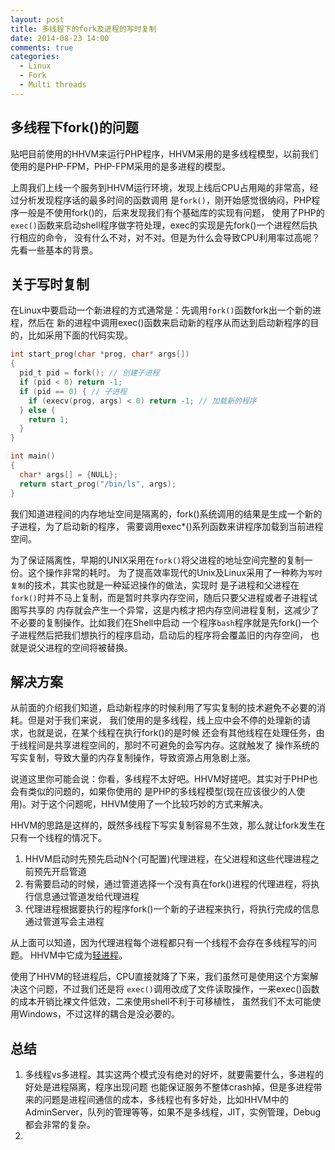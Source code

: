 ```yaml
---
layout: post
title: 多线程下的fork及进程的写时复制
date: 2014-08-23 14:00
comments: true
categories: 
  - Linux
  - Fork
  - Multi threads
---
```


## 多线程下fork()的问题

贴吧目前使用的HHVM来运行PHP程序，HHVM采用的是多线程模型，以前我们使用的是PHP-FPM，PHP-FPM采用的是多进程的模型。

上周我们上线一个服务到HHVM运行环境，发现上线后CPU占用飚的非常高，经过分析发现程序话的最多时间的函数调用
是`fork()`，刚开始感觉很纳闷，PHP程序一般是不使用fork()的，后来发现我们有个基础库的实现有问题，
使用了PHP的`exec()`函数来启动shell程序做字符处理，exec的实现是先fork()一个进程然后执行相应的命令，
没有什么不对，对不对。但是为什么会导致CPU利用率过高呢？ 先看一些基本的背景。


## 关于写时复制

在Linux中要启动一个新进程的方式通常是：先调用`fork()`函数fork出一个新的进程，然后在
新的进程中调用exec()函数来启动新的程序从而达到启动新程序的目的，比如采用下面的代码实现。


```C
int start_prog(char *prog, char* args[])
{
  pid_t pid = fork(); // 创建子进程
  if (pid < 0) return -1;
  if (pid == 0) { // 子进程
    if (execv(prog, args) < 0) return -1; // 加载新的程序
  } else {
    return 1;
  }
}

int main()
{
  char* args[] = {NULL};
  return start_prog("/bin/ls", args);
}

```

我们知道进程间的内存地址空间是隔离的，fork()系统调用的结果是生成一个新的子进程，为了启动新的程序，
需要调用exec*()系列函数来讲程序加载到当前进程空间。

为了保证隔离性，早期的UNIX采用在`fork()`将父进程的地址空间完整的复制一份。这个操作非常的耗时。
为了提高效率现代的Unix及Linux采用了一种称为`写时复制`的技术，其实也就是一种延迟操作的做法，实现时
是子进程和父进程在`fork()`时并不马上复制，而是暂时共享内存空间，随后只要父进程或者子进程试图写共享的
内存就会产生一个异常，这是内核才把内存空间进程复制，这减少了不必要的复制操作。比如我们在Shell中启动
一个程序`bash`程序就是先fork()一个子进程然后把我们想执行的程序启动，启动后的程序将会覆盖旧的内存空间，
也就是说父进程的空间将被替换。


## 解决方案

从前面的介绍我们知道，启动新程序的时候利用了写实复制的技术避免不必要的消耗。但是对于我们来说，
我们使用的是多线程，线上应中会不停的处理新的请求，也就是说，在某个线程在执行fork()的是时候
还会有其他线程在处理任务，由于线程间是共享进程空间的，那时不可避免的会写内存。这就触发了
操作系统的写实复制，导致大量的内存复制操作，导致资源占用急剧上涨。

说道这里你可能会说：你看，多线程不太好吧。HHVM好搓吧。其实对于PHP也会有类似的问题的，如果你使用的
是PHP的多线程模型(现在应该很少的人使用)。对于这个问题呢，HHVM使用了一个比较巧妙的方式来解决。


HHVM的思路是这样的，既然多线程下写实复制容易不生效，那么就让fork发生在只有一个线程的情况下。

1. HHVM启动时先预先启动N个(可配置)代理进程，在父进程和这些代理进程之前预先开启管道
2. 有需要启动的时候，通过管道选择一个没有真在fork()进程的代理进程，将执行信息通过管道发给代理进程
3. 代理进程根据要执行的程序fork()一个新的子进程来执行，将执行完成的信息通过管道写会主进程

从上面可以知道，因为代理进程每个进程都只有一个线程不会存在多线程写的问题。 HHVM中它成为[轻进程](https://github.com/facebook/hhvm/blob/master/hphp/util/light-process.cpp)。

使用了HHVM的轻进程后，CPU直接就降了下来，我们虽然可是使用这个方案解决这个问题，不过我们还是将
`exec()`调用改成了文件读取操作，一来exec()函数的成本开销比裸文件低效，二来使用shell不利于可移植性，
虽然我们不太可能使用Windows，不过这样的耦合是没必要的。

## 总结

1. 多线程vs多进程。其实这两个模式没有绝对的好坏，就要需要什么，多进程的好处是进程隔离，程序出现问题
  也能保证服务不整体crash掉，但是多进程带来的问题是进程间通信的成本，多线程也有多好处，比如HHVM中的
  AdminServer，队列的管理等等，如果不是多线程，JIT，实例管理，Debug都会非常的复杂。
2. 


